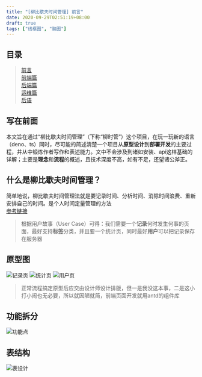```yaml
---
title: "[柳比歇夫时间管理] 前言"
date: 2020-09-29T02:51:19+08:00
draft: true
tags: ["线框图", "脑图"]
---
```


## 目录
> [前言](/post/time-mgt/outline/)  
> [前端篇](/post/time-mgt/front-end/)  
> [后端篇](/post/time-mgt/back-end/)  
> [运维篇](/post/time-mgt/ops/)  
> [后语](/post/time-mgt/conclusion/)  

## 写在前面

本文旨在通过“柳比歇夫时间管理”（下称“柳时管”）这个项目，在玩一玩新的语言（deno、ts）同时，尽可能的简述清楚一个项目从**原型设计**到**部署开发**的主要过程，并从中锻炼作者写作和表述能力。文中不会涉及到诸如安装、api这样基础的详解；主要是**理念**和**流程**的概述，且技术深度不高，如有不足，还望诸公斧正。

## 什么是柳比歇夫时间管理？

简单地说，柳比歇夫时间管理法就是要记录时间、分析时间、消除时间浪费、重新安排自己的时间。是个人时间定量管理的方法  
[参考链接](https://www.douban.com/note/226926167/)

> 根据用户故事（User Case）可得：我们需要一个**记录**何时发生何事的页面，最好支持**标签**分类，并且要一个统计页，同时最好**用户**可以把记录保存在服务器

## 原型图
![记录页](/post/time-mgt/outline/record-page.png)
![统计页](/post/time-mgt/outline/statistic-page.png)
![用户页](/post/time-mgt/outline/user-page.png)

> 正常流程搞定原型后应交由设计师设计排版，但一是我没这本事，二是这小打小闹也无必要，所以就因陋就简，前端页面开发就用antd的组件库

## 功能拆分

![功能点](/post/time-mgt/outline/key-point.png)

## 表结构

![表设计](/post/time-mgt/outline/table-design.png)